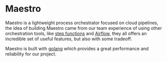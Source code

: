 # Maestro

Maestro is a lightweight process orchestrator focused on cloud pipelines, the idea of building Maestro came from our team experience of using other orchestration tools, like [step functions](https://aws.amazon.com/step-functions/) and [Airflow](https://airflow.apache.org), they all offers an incredible set of useful features, but also with some tradeoff.

Maestro is built with [golang](https://golang.org) which provides a great performance and reliability for our project.
